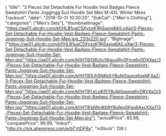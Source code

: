{
	"title": "3 Pieces Set Detachable Fur Hoodie Vest Badges Fleece Sweatshirt Pants Joggingg Suit Hoodie Set Men M-4XL Winter Mens Tracksuit",
	"date": "2018-10-31 10:30:20",
	"SubCat": ["Men's Clothing"],
	"categories": ["Men's Sets"],
	"thumbnailImage": "https://ae01.alicdn.com/kf/HLB1ugC5XyzxK1RjSspjq6AS.pXaj/3-Pieces-Set-Detachable-Fur-Hoodie-Vest-Badges-Fleece-Sweatshirt-Pants-Joggingg-Suit-Hoodie-Set-Men.jpg_220x220.jpg",
	"BigImage": ["https://ae01.alicdn.com/kf/HLB1ugC5XyzxK1RjSspjq6AS.pXaj/3-Pieces-Set-Detachable-Fur-Hoodie-Vest-Badges-Fleece-Sweatshirt-Pants-Joggingg-Suit-Hoodie-Set-Men.jpg","https://ae01.alicdn.com/kf/HTB136Utc56guuRjy0Fmq6y0DXXaz/3-Pieces-Set-Detachable-Fur-Hoodie-Vest-Badges-Fleece-Sweatshirt-Pants-Joggingg-Suit-Hoodie-Set-Men.jpg","https://ae01.alicdn.com/kf/HTB1Uh5NKb5YBuNjSspoq6zeNFXaZ/3-Pieces-Set-Detachable-Fur-Hoodie-Vest-Badges-Fleece-Sweatshirt-Pants-Joggingg-Suit-Hoodie-Set-Men.jpg","https://ae01.alicdn.com/kf/HTB1.kLpKf5TBuNjSspmq6yDRVXaO/3-Pieces-Set-Detachable-Fur-Hoodie-Vest-Badges-Fleece-Sweatshirt-Pants-Joggingg-Suit-Hoodie-Set-Men.jpg","https://ae01.alicdn.com/kf/HTB1dWcjKb9YBuNjy0Fgq6AxcXXa7/3-Pieces-Set-Detachable-Fur-Hoodie-Vest-Badges-Fleece-Sweatshirt-Pants-Joggingg-Suit-Hoodie-Set-Men.jpg"],
	"actualPrice": 65.99,
	"comparePrice": 99.99,
	"linkurl": "http://s.click.aliexpress.com/e/bTVtDFRa",
	"inStock": 138
}
